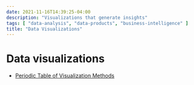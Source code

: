 ```yaml
---
date: 2021-11-16T14:39:25-04:00
description: "Visualizations that generate insights"
tags: [ "data-analysis", "data-products", "business-intelligence" ]
title: "Data Visualizations"
---
```


# Data visualizations

<!-- TODO: Create a table/list of common visualizations w/ examples

## Candlestick

## Sparkline

## Treemap

## Word Cloud

-->

<!-- ## Data Visualization Resources -->

* [Periodic Table of Visualization Methods](https://www.visual-literacy.org/periodic_table/periodic_table.html)
